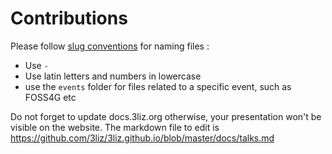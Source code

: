 # Contributions

Please follow [slug conventions](https://en.wikipedia.org/wiki/Clean_URL#Slug) for naming files :

- Use `-`
- Use latin letters and numbers in lowercase
- use the `events` folder for files related to a specific event, such as FOSS4G etc

Do not forget to update docs.3liz.org otherwise, your presentation won't be visible on the website.
The markdown file to edit is https://github.com/3liz/3liz.github.io/blob/master/docs/talks.md
